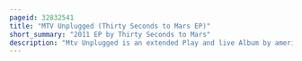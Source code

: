 ```yaml
---
pageid: 32832541
title: "MTV Unplugged (Thirty Seconds to Mars EP)"
short_summary: "2011 EP by Thirty Seconds to Mars"
description: "Mtv Unplugged is an extended Play and live Album by american Rock Band Thirty Seconds to Mars, released in the United States on August 19, 2011 by Virgin Records. It features an acoustic Performance taped at Sony Music Studios in New York City on May 13 of that Year for the Television Series Mtv Unplugged. The Purpose of this Show is to present Name Artists and have them stripped of Studio Equipment. The Performance was accompanied by Musicians from the Vitamin String Quartet, a Gospel Choir and included the Contribution of the Band's Fans."
---
```

